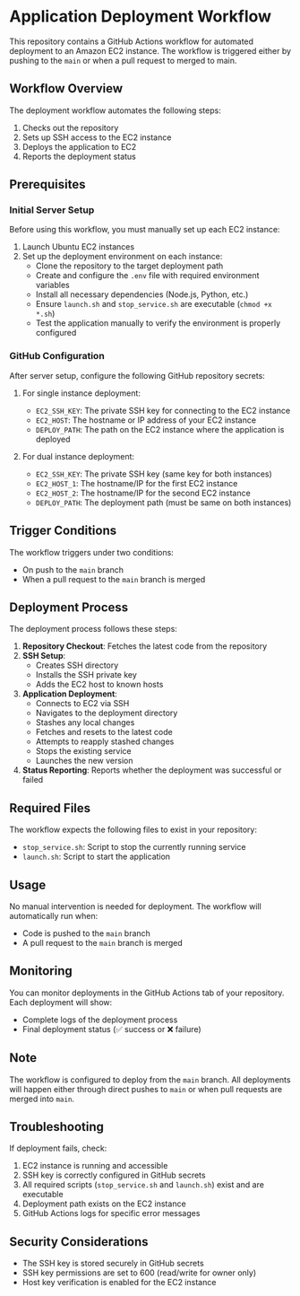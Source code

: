 # Application Deployment Workflow

This repository contains a GitHub Actions workflow for automated deployment to an Amazon EC2 instance. The workflow is triggered either by pushing to the `main` or when a pull request to merged to main.

## Workflow Overview

The deployment workflow automates the following steps:
1. Checks out the repository
2. Sets up SSH access to the EC2 instance
3. Deploys the application to EC2
4. Reports the deployment status

## Prerequisites

### Initial Server Setup
Before using this workflow, you must manually set up each EC2 instance:

1. Launch Ubuntu EC2 instances
2. Set up the deployment environment on each instance:
   - Clone the repository to the target deployment path
   - Create and configure the `.env` file with required environment variables
   - Install all necessary dependencies (Node.js, Python, etc.)
   - Ensure `launch.sh` and `stop_service.sh` are executable (`chmod +x *.sh`)
   - Test the application manually to verify the environment is properly configured

### GitHub Configuration
After server setup, configure the following GitHub repository secrets:

1. For single instance deployment:
   - `EC2_SSH_KEY`: The private SSH key for connecting to the EC2 instance
   - `EC2_HOST`: The hostname or IP address of your EC2 instance
   - `DEPLOY_PATH`: The path on the EC2 instance where the application is deployed

2. For dual instance deployment:
   - `EC2_SSH_KEY`: The private SSH key (same key for both instances)
   - `EC2_HOST_1`: The hostname/IP for the first EC2 instance
   - `EC2_HOST_2`: The hostname/IP for the second EC2 instance
   - `DEPLOY_PATH`: The deployment path (must be same on both instances)

## Trigger Conditions

The workflow triggers under two conditions:
- On push to the `main` branch
- When a pull request to the `main` branch is merged

## Deployment Process

The deployment process follows these steps:

1. **Repository Checkout**: Fetches the latest code from the repository
2. **SSH Setup**: 
   - Creates SSH directory
   - Installs the SSH private key
   - Adds the EC2 host to known hosts
3. **Application Deployment**:
   - Connects to EC2 via SSH
   - Navigates to the deployment directory
   - Stashes any local changes
   - Fetches and resets to the latest code
   - Attempts to reapply stashed changes
   - Stops the existing service
   - Launches the new version
4. **Status Reporting**: Reports whether the deployment was successful or failed

## Required Files

The workflow expects the following files to exist in your repository:
- `stop_service.sh`: Script to stop the currently running service
- `launch.sh`: Script to start the application

## Usage

No manual intervention is needed for deployment. The workflow will automatically run when:
- Code is pushed to the `main` branch
- A pull request to the `main` branch is merged

## Monitoring

You can monitor deployments in the GitHub Actions tab of your repository. Each deployment will show:
- Complete logs of the deployment process
- Final deployment status (✅ success or ❌ failure)

## Note

The workflow is configured to deploy from the `main` branch. All deployments will happen either through direct pushes to `main` or when pull requests are merged into `main`.

## Troubleshooting

If deployment fails, check:
1. EC2 instance is running and accessible
2. SSH key is correctly configured in GitHub secrets
3. All required scripts (`stop_service.sh` and `launch.sh`) exist and are executable
4. Deployment path exists on the EC2 instance
5. GitHub Actions logs for specific error messages

## Security Considerations

- The SSH key is stored securely in GitHub secrets
- SSH key permissions are set to 600 (read/write for owner only)
- Host key verification is enabled for the EC2 instance
